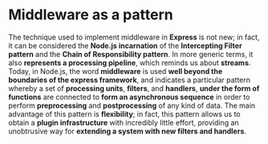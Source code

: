 # Middleware as a pattern

The technique used to implement middleware in __Express__ is not new;
in fact, it can be considered the __Node.js incarnation__ of the __Intercepting Filter pattern__
and the __Chain of Responsibility pattern__.
In more generic terms, it also __represents a processing pipeline__, which reminds us about __streams__.
Today, in Node.js, the word __middleware__ is used __well beyond the boundaries of the express framework__,
and indicates a particular pattern whereby a set of __processing units__, __filters__, and __handlers__,
__under the form of functions__ are connected to __form an asynchronous sequence__ in order to
perform __preprocessing__ and __postprocessing__ of any kind of data.
The main advantage of this pattern is __flexibility__;
in fact, this pattern allows us to obtain a __plugin infrastructure__ with incredibly little effort,
providing an unobtrusive way for __extending a system with new filters and handlers__.
